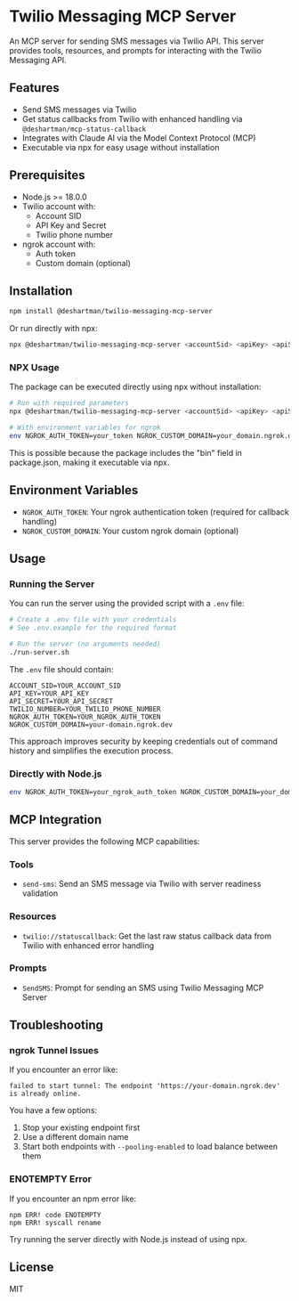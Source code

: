 # Twilio Messaging MCP Server

An MCP server for sending SMS messages via Twilio API. This server provides tools, resources, and prompts for interacting with the Twilio Messaging API.

## Features

- Send SMS messages via Twilio
- Get status callbacks from Twilio with enhanced handling via `@deshartman/mcp-status-callback`
- Integrates with Claude AI via the Model Context Protocol (MCP)
- Executable via npx for easy usage without installation

## Prerequisites

- Node.js >= 18.0.0
- Twilio account with:
  - Account SID
  - API Key and Secret
  - Twilio phone number
- ngrok account with:
  - Auth token
  - Custom domain (optional)

## Installation

```bash
npm install @deshartman/twilio-messaging-mcp-server
```

Or run directly with npx:

```bash
npx @deshartman/twilio-messaging-mcp-server <accountSid> <apiKey> <apiSecret> <number>
```

### NPX Usage

The package can be executed directly using npx without installation:

```bash
# Run with required parameters
npx @deshartman/twilio-messaging-mcp-server <accountSid> <apiKey> <apiSecret> <number>

# With environment variables for ngrok
env NGROK_AUTH_TOKEN=your_token NGROK_CUSTOM_DOMAIN=your_domain.ngrok.dev npx @deshartman/twilio-messaging-mcp-server <accountSid> <apiKey> <apiSecret> <number>
```

This is possible because the package includes the "bin" field in package.json, making it executable via npx.

## Environment Variables

- `NGROK_AUTH_TOKEN`: Your ngrok authentication token (required for callback handling)
- `NGROK_CUSTOM_DOMAIN`: Your custom ngrok domain (optional)

## Usage

### Running the Server

You can run the server using the provided script with a `.env` file:

```bash
# Create a .env file with your credentials
# See .env.example for the required format

# Run the server (no arguments needed)
./run-server.sh
```

The `.env` file should contain:

```
ACCOUNT_SID=YOUR_ACCOUNT_SID
API_KEY=YOUR_API_KEY
API_SECRET=YOUR_API_SECRET
TWILIO_NUMBER=YOUR_TWILIO_PHONE_NUMBER
NGROK_AUTH_TOKEN=YOUR_NGROK_AUTH_TOKEN
NGROK_CUSTOM_DOMAIN=your-domain.ngrok.dev
```

This approach improves security by keeping credentials out of command history and simplifies the execution process.

### Directly with Node.js

```bash
env NGROK_AUTH_TOKEN=your_ngrok_auth_token NGROK_CUSTOM_DOMAIN=your_domain.ngrok.dev node build/index.js <accountSid> <apiKey> <apiSecret> <number>
```

## MCP Integration

This server provides the following MCP capabilities:

### Tools

- `send-sms`: Send an SMS message via Twilio with server readiness validation

### Resources

- `twilio://statuscallback`: Get the last raw status callback data from Twilio with enhanced error handling

### Prompts

- `SendSMS`: Prompt for sending an SMS using Twilio Messaging MCP Server

## Troubleshooting

### ngrok Tunnel Issues

If you encounter an error like:

```
failed to start tunnel: The endpoint 'https://your-domain.ngrok.dev' is already online.
```

You have a few options:

1. Stop your existing endpoint first
2. Use a different domain name
3. Start both endpoints with `--pooling-enabled` to load balance between them

### ENOTEMPTY Error

If you encounter an npm error like:

```
npm ERR! code ENOTEMPTY
npm ERR! syscall rename
```

Try running the server directly with Node.js instead of using npx.

## License

MIT

